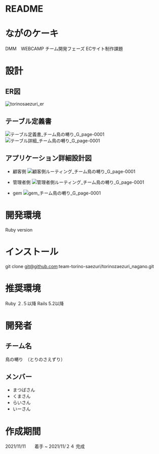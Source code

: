 # README

# ながのケーキ
DMM　WEBCAMP チーム開発フェーズ ECサイト制作課題

# 設計
## ER図
![torinosaezuri_er](https://user-images.githubusercontent.com/90536910/142805655-3864a573-fffb-40b4-a50b-9a7d381805eb.jpg)

## テーブル定義書
![テーブル定義書_チーム鳥の囀り_G_page-0001](https://user-images.githubusercontent.com/90536910/142806514-c6065467-5e88-45cf-a971-077a64600cc7.jpg)
![テーブル詳細_チーム鳥の囀り_G_page-0001](https://user-images.githubusercontent.com/90536910/142806704-4d40c513-8820-4af6-b123-e9d37cf50228.jpg)

## アプリケーション詳細設計図
* 顧客側
![顧客側ルーティング_チーム鳥の囀り_G_page-0001](https://user-images.githubusercontent.com/90536910/142806758-86d318a1-0b9e-4e42-bedb-8623c60e0b73.jpg)

* 管理者側
![管理者側ルーティング_チーム鳥の囀り_G_page-0001](https://user-images.githubusercontent.com/90536910/142806767-aa80330f-ec33-4739-a304-71fe237d796c.jpg)

* gem
![gem_チーム鳥の囀り_G_page-0001](https://user-images.githubusercontent.com/90536910/142806777-06f01abd-43da-4567-95b1-32335867e019.jpg)

# 開発環境
 Ruby version

# インストール
 git clone git@github.com:team-torino-saezuri/torinozaezuri_nagano.git

# 推奨環境
Ruby ２.５以降
Rails 5.2以降

# 開発者
## チーム名
鳥の囀り　（とりのさえずり）

## メンバー
* まつばさん
* くまさん
* らいさん
* いーさん

# 作成期間
2021/11/11　　着手 ~ 2021/11/２４ 完成
